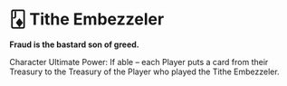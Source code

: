 # 🃋 Tithe Embezzeler

**Fraud is the bastard son of greed.**

Character Ultimate Power: If able – each Player puts a card from their Treasury to the Treasury of the Player who played the Tithe Embezzeler.
